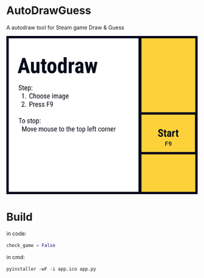 # AutoDrawGuess
A autodraw tool for Steam game Draw &amp; Guess

![](https://github.com/Qiming-Liu/AutoDrawGuess/raw/main/assets/bg.png) 

# Build
in code:
```python
check_game = False
```
in cmd:
```shell
pyinstaller -wF -i app.ico app.py
```